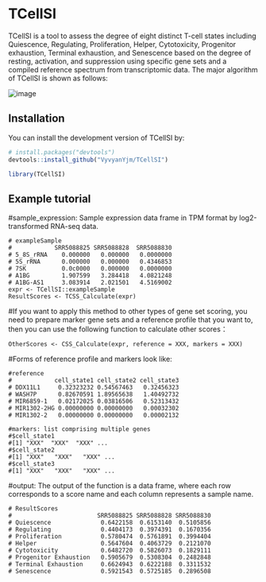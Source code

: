 # TCellSI
TCellSI is a tool to assess the degree of eight distinct T-cell states including Quiescence, Regulating, Proliferation, Helper, Cytotoxicity, Progenitor exhaustion, Terminal exhaustion, and Senescence based on the degree of resting, activation, and suppression using specific gene sets and a compiled reference spectrum from transcriptomic data. The major algorithm of TCellSI is shown as follows: 

![image](https://github.com/VyvyanYjm/TCellSI/blob/main/algorithm.jpg)
## Installation

You can install the development version of TCellSI by:

``` r
# install.packages("devtools")
devtools::install_github("VyvyanYjm/TCellSI")

library(TCellSI)
```

## Example tutorial

#sample_expression: Sample expression data frame in TPM format by log2-transformed RNA-seq data.
```
# exampleSample
#            SRR5088825 SRR5088828  SRR5088830
# 5_8S_rRNA    0.000000   0.000000   0.0000000
# 5S_rRNA      0.000000   0.000000   0.4346853
# 7SK          0.0c0000   0.000000   0.0000000
# A1BG         1.907599   3.284418   4.0821248
# A1BG-AS1     3.083914   2.021501   4.5169002
expr <- TCellSI::exampleSample
ResultScores <- TCSS_Calculate(expr) 
```
#If you want to apply this method to other types of gene set scoring, you need to prepare marker gene sets and a reference profile that you want to, then you can use the following function to calculate other scores：

```
OtherScores <- CSS_Calculate‎(expr, reference = XXX, markers = XXX)
```
#Forms of reference profile and markers look like:
```
#reference
#            cell_state1 cell_state2 cell_state3
# DDX11L1     0.32323232 0.54567463   0.32456323
# WASH7P      0.82670591 1.89565638   1.40492732
# MIR6859-1   0.02172025 0.03816506   0.52313432
# MIR1302-2HG 0.00000000 0.00000000   0.00032302
# MIR1302-2   0.00000000 0.00000000   0.00002132
```
```
#markers: list comprising multiple genes
#$cell_state1
#[1] "XXX"  "XXX"  "XXX" ...
#$cell_state2
#[1] "XXX"   "XXX"   "XXX" ...
#$cell_state3
#[1] "XXX"   "XXX"   "XXX" ...
```
#output:
The output of the function is a data frame, where each row corresponds to a score name and each column represents a sample name.  
```
# ResultScores
#                        SRR5088825 SRR5088828 SRR5088830
# Quiescence              0.6422158  0.6153140  0.5105856
# Regulating              0.4404173  0.3974391  0.1670356
# Proliferation           0.5780474  0.5761891  0.3994404
# Helper                  0.5647604  0.4063729  0.2121070
# Cytotoxicity            0.6482720  0.5826073  0.1829111
# Progenitor Exhaustion   0.5905679  0.5308304  0.2482848
# Terminal Exhaustion     0.6624943  0.6222188  0.3311532
# Senescence              0.5921543  0.5725185  0.2896508
```
 

